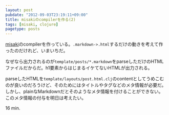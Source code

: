 ```yaml
---
layout: post
pubdate: "2012-09-03T23:19:11+09:00"
title: misakiのcompilerを作る(2)
tags: [misaki, clojure]
pagetype: posts
---
```

[misaki](http://liquidz.github.com/misaki/)のcompilerを作っている。`.markdown->.html`するだけの動きを考えて作ったのだけれど、いまいちだ。

なぜなら出力されるのが`template/posts/*.markdown`をparseしただけのHTMLファイルだからだ。h1要素からはじまるイケてないHTMLが出力される。

parseしたHTMLを`template/layouts/post.html.clj`のcontentとしてうめこむのが良いのだろうけど、そのためにはタイトルやタグなどのメタ情報が必要だ。しかし、plainなMarkdownだとそのようなメタ情報を付けることができない。このメタ情報の付与を明日は考えたい。

16 min.
